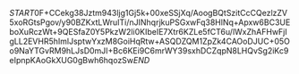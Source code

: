 $START$0F+CCekg38Jztm943ljg1Gj5k+00xeSSjXq/AoogBQtSzitCcCQezlzZV5xoRGtsPgov/y90BZKxtLWruITi/nJINhqrjkuPSGxwFq38HlNq+Apxw6BC3UEboXuRczWt+9QESfaZ0Y5PkzW2li0KIbeIE7Xtr6KZLe5fCT6u/lWxZhAFHwFjIgLL2EVHR5hImlJsptwYxzM8GoiHqRtw+ASQDZQM1ZpZk4CAOoDJUC+05Oo9NaYTGvRM9hLJsD0mJI+Bc6KEi9C6mrWY39sxhDCZqpN8LHQvSg2iKc9eIpnpKAoGkXUG0gBwh6hqozSw$END$